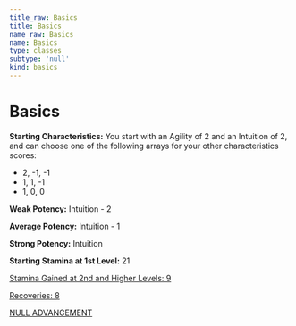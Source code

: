 ```yaml
---
title_raw: Basics
title: Basics
name_raw: Basics
name: Basics
type: classes
subtype: 'null'
kind: basics
---
```


# Basics

**Starting Characteristics:** You start with an Agility of 2 and an Intuition of 2, and can choose one of the following arrays for your other characteristics scores:

- 2, -1, -1
- 1, 1, -1
- 1, 0, 0

**Weak Potency:** Intuition - 2

**Average Potency:** Intuition - 1

**Strong Potency:** Intuition

**Starting Stamina at 1st Level:** 21

[Stamina Gained at 2nd and Higher Levels: 9](./Stamina%20Gained%20At%202nd%20And%20Higher%20Levels%209.md)

[Recoveries: 8](./Recoveries%208.md)

[NULL ADVANCEMENT](./Null%20Advancement.md)
